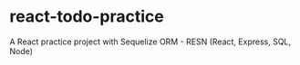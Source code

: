 # react-todo-practice

A React practice project with Sequelize ORM - RESN (React, Express, SQL, Node)
